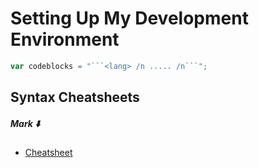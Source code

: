# Setting Up My Development Environment

```javascript
var codeblocks = "```<lang> /n ..... /n```";
```
## Syntax Cheatsheets

##### Mark :arrow_down:
* [Cheatsheet](https://guides.github.com/pdfs/markdown-cheatsheet-online.pdf)
